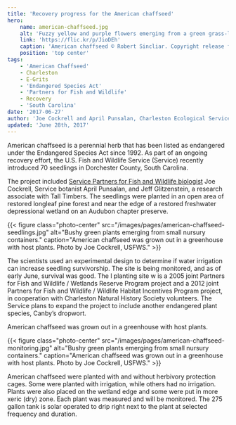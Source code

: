 ```yaml
---
title: 'Recovery progress for the American chaffseed'
hero:
    name: american-chaffseed.jpg
    alt: 'Fuzzy yellow and purple flowers emerging from a green grass-like stalk.'
    link: 'https://flic.kr/p/JioDEh'
    caption: 'American chaffseed © Robert Sincliar. Copyright release form S://EA/Photo Permissions/american-chaffseed.pdf'
    position: 'top center'
tags:
    - 'American Chaffseed'
    - Charleston
    - E-Grits
    - 'Endangered Species Act'
    - 'Partners for Fish and Wildlife'
    - Recovery
    - 'South Carolina'
date: '2017-06-27'
author: 'Joe Cockrell and April Punsalan, Charleston Ecological Services Field Office'
updated: 'June 28th, 2017'
---
```


American chaffseed is a perennial herb that has been listed as endangered under the Endangered Species Act since 1992. As part of an ongoing recovery effort, the U.S. Fish and Wildlife Service (Service) recently introduced 70 seedlings in Dorchester County, South Carolina.

The project included [Service Partners for Fish and Wildlife biologist](/our-services/partners-program/) Joe Cockrell, Service botanist April Punsalan, and Jeff Glitzenstein, a research associate with Tall Timbers. The seedlings were planted in an open area of restored longleaf pine forest and near the edge of a restored freshwater depressional wetland on an Audubon chapter preserve.  

{{< figure class="photo-center" src="/images/pages/american-chaffseed-seedlings.jpg" alt="Bushy green plants emerging from small nursury containers." caption="American chaffseed was grown out in a greenhouse with host plants. Photo by Joe Cockrell, USFWS." >}}

The scientists used an experimental design to determine if water irrigation can increase seedling survivorship. The site is being monitored, and as of early June, survival was good.  The l planting site w is a 2005 joint Partners for Fish and Wildlife / Wetlands Reserve Program project and a 2012 joint Partners for Fish and Wildlife / Wildlife Habitat Incentives Program project, in cooperation with Charleston Natural History Society volunteers.  The Service plans to expand the project to include another endangered plant species, Canby’s dropwort. 

American chaffseed was grown out in a greenhouse with host plants.

{{< figure class="photo-center" src="/images/pages/american-chaffseed-monitoring.jpg" alt="Bushy green plants emerging from small nursury containers." caption="American chaffseed was grown out in a greenhouse with host plants. Photo by Joe Cockrell, USFWS." >}}

American chaffseed were planted with and without herbivory protection cages.  Some were planted with irrigation, while others had no irrigation.  Plants were also placed on the wetland edge and some were put in more xeric (dry) zone.  Each plant was measured and will be monitored.  The 275 gallon tank is solar operated to drip right next to the plant at selected frequency and duration.  
